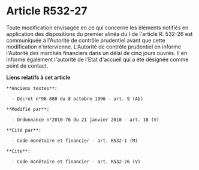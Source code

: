 # Article R532-27

Toute modification envisagée en ce qui concerne les éléments notifiés en application des dispositions du premier alinéa du I
de l'article R. 532-26 est communiquée à l'Autorité de contrôle prudentiel avant que cette modification n'intervienne.
L'Autorité de contrôle prudentiel en informe l'Autorité des marchés financiers dans un délai de cinq jours ouvrés. Il en
informe également l'autorité de l'Etat d'accueil qui a été désignée comme point de contact.

**Liens relatifs à cet article**

	**Anciens textes**:

	  - Décret n°96-880 du 8 octobre 1996 - art. 9 (Ab)

	**Modifié par**:

	  - Ordonnance n°2010-76 du 21 janvier 2010 - art. 18 (V)

	**Cité par**:

	  - Code monétaire et financier - art. R532-1 (M)

	**Cite**:

	  - Code monétaire et financier - art. R532-26 (V)
